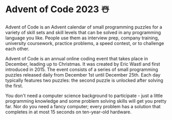 # Advent of Code 2023 ☃️

Advent of Code is an Advent calendar of small programming puzzles for a variety of skill sets and skill levels that can be solved in any programming language you like. People use them as interview prep, company training, university coursework, practice problems, a speed contest, or to challenge each other.

Advent of Code is an annual online coding event that takes place in December, leading up to Christmas. It was created by Eric Wastl and first introduced in 2015. The event consists of a series of small programming puzzles released daily from December 1st until December 25th. Each day typically features two puzzles: the second puzzle is unlocked after solving the first.

You don't need a computer science background to participate - just a little programming knowledge and some problem solving skills will get you pretty far. Nor do you need a fancy computer; every problem has a solution that completes in at most 15 seconds on ten-year-old hardware.

